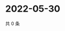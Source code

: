 # 2022-05-30

共 0 条

<!-- BEGIN WEIBO -->
<!-- 最后更新时间 Mon May 30 2022 22:07:26 GMT+0800 (China Standard Time) -->

<!-- END WEIBO -->

